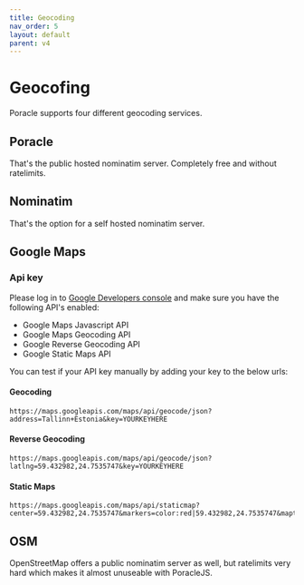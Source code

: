 ```yaml
---
title: Geocoding
nav_order: 5
layout: default
parent: v4
---
```


# Geocofing

Poracle supports four different geocoding services. 

## Poracle

That's the public hosted nominatim server. Completely free and without ratelimits.

## Nominatim

That's the option for a self hosted nominatim server.

## Google Maps

### Api key

Please log in to [Google Developers console](https://console.developers.google.com/) and make sure you have the following API's enabled:  
   
* Google Maps Javascript API 
* Google Maps Geocoding API
* Google Reverse Geocoding API
* Google Static Maps API  

You can test if your API key manually by adding your key to the below urls:  

#### Geocoding

```
https://maps.googleapis.com/maps/api/geocode/json?address=Tallinn+Estonia&key=YOURKEYHERE
```  

#### Reverse Geocoding

```
https://maps.googleapis.com/maps/api/geocode/json?latlng=59.432982,24.7535747&key=YOURKEYHERE
```

#### Static Maps

```
https://maps.googleapis.com/maps/api/staticmap?center=59.432982,24.7535747&markers=color:red|59.432982,24.7535747&maptype=roadmap&zoom=15&size=250x175&key=YOURKEYHERE
```  

## OSM

OpenStreetMap offers a public nominatim server as well, but ratelimits very hard which makes it almost unuseable with PoracleJS.